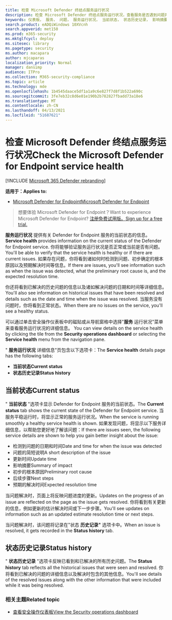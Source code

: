 ```yaml
---
title: 检查 Microsoft Defender 终结点服务运行状况
description: 检查 Microsoft Defender 终结点服务运行状况，查看服务是否遇到问题并查看之前已解决的问题。
keywords: 仪表板， 服务， 问题， 服务运行状况， 当前状态， 状态历史记录， 影响摘要， 初步的根本原因， 解决方案， 解决时间， 预计解决时间
search.product: eADQiWindows 10XVcnh
search.appverid: met150
ms.prod: m365-security
ms.mktglfcycl: deploy
ms.sitesec: library
ms.pagetype: security
ms.author: macapara
author: mjcaparas
localization_priority: Normal
manager: dansimp
audience: ITPro
ms.collection: M365-security-compliance
ms.topic: article
ms.technology: mde
ms.openlocfilehash: 1b4545daace5df1a1a9c6e827f7d8f1b522a690c
ms.sourcegitcommit: 3fe7eb32c8d6e01e190b2b782827fbadd73a18e6
ms.translationtype: MT
ms.contentlocale: zh-CN
ms.lasthandoff: 04/13/2021
ms.locfileid: "51687621"
---
```

# <a name="check-the-microsoft-defender-for-endpoint-service-health"></a><span data-ttu-id="822d2-104">检查 Microsoft Defender 终结点服务运行状况</span><span class="sxs-lookup"><span data-stu-id="822d2-104">Check the Microsoft Defender for Endpoint service health</span></span>

[!INCLUDE [Microsoft 365 Defender rebranding](../../includes/microsoft-defender.md)]


<span data-ttu-id="822d2-105">**适用于：**</span><span class="sxs-lookup"><span data-stu-id="822d2-105">**Applies to:**</span></span>
- [<span data-ttu-id="822d2-106">Microsoft Defender for Endpoint</span><span class="sxs-lookup"><span data-stu-id="822d2-106">Microsoft Defender for Endpoint</span></span>](https://go.microsoft.com/fwlink/?linkid=2154037)



><span data-ttu-id="822d2-107">想要体验 Microsoft Defender for Endpoint？</span><span class="sxs-lookup"><span data-stu-id="822d2-107">Want to experience Microsoft Defender for Endpoint?</span></span> [<span data-ttu-id="822d2-108">注册免费试用版。</span><span class="sxs-lookup"><span data-stu-id="822d2-108">Sign up for a free trial.</span></span>](https://www.microsoft.com/microsoft-365/windows/microsoft-defender-atp?ocid=docs-wdatp-servicestatus-abovefoldlink)

<span data-ttu-id="822d2-109">**服务运行状况** 提供有关 Defender for Endpoint 服务的当前状态的信息。</span><span class="sxs-lookup"><span data-stu-id="822d2-109">**Service health** provides information on the current status of the Defender for Endpoint service.</span></span> <span data-ttu-id="822d2-110">你将能够验证服务运行状况是否正常或当前是否有问题。</span><span class="sxs-lookup"><span data-stu-id="822d2-110">You'll be able to verify that the service health is healthy or if there are current issues.</span></span> <span data-ttu-id="822d2-111">如果存在问题，你将看到诸如何时检测到问题、初步确定的根本原因以及预期解决时间等信息。</span><span class="sxs-lookup"><span data-stu-id="822d2-111">If there are issues, you'll see information such as when the issue was detected, what the preliminary root cause is, and the expected resolution time.</span></span>

<span data-ttu-id="822d2-112">你还将看到已解决的历史问题的信息以及诸如解决问题的日期和时间等详细信息。</span><span class="sxs-lookup"><span data-stu-id="822d2-112">You'll also see information on historical issues that have been resolved and details such as the date and time when the issue was resolved.</span></span> <span data-ttu-id="822d2-113">当服务没有问题时，你将看到正常状态。</span><span class="sxs-lookup"><span data-stu-id="822d2-113">When there are no issues on the service, you'll see a healthy status.</span></span>

<span data-ttu-id="822d2-114">可以通过单击安全操作仪表板中的磁贴或从导航窗格中选择"**服务** 运行状况"菜单来查看服务运行状况的详细信息。 </span><span class="sxs-lookup"><span data-stu-id="822d2-114">You can view details on the service health by clicking the tile from the **Security operations dashboard** or selecting the **Service health** menu from the navigation pane.</span></span>

<span data-ttu-id="822d2-115">" **服务运行状况** 详细信息"页包含以下选项卡：</span><span class="sxs-lookup"><span data-stu-id="822d2-115">The **Service health** details page has the following tabs:</span></span>

- <span data-ttu-id="822d2-116">**当前状态**</span><span class="sxs-lookup"><span data-stu-id="822d2-116">**Current status**</span></span>
- <span data-ttu-id="822d2-117">**状态历史记录**</span><span class="sxs-lookup"><span data-stu-id="822d2-117">**Status history**</span></span>

## <a name="current-status"></a><span data-ttu-id="822d2-118">当前状态</span><span class="sxs-lookup"><span data-stu-id="822d2-118">Current status</span></span>
<span data-ttu-id="822d2-119">" **当前状态** "选项卡显示 Defender for Endpoint 服务的当前状态。</span><span class="sxs-lookup"><span data-stu-id="822d2-119">The **Current status** tab shows the current state of the Defender for Endpoint service.</span></span> <span data-ttu-id="822d2-120">当服务平稳运行时，将显示正常的服务运行状况。</span><span class="sxs-lookup"><span data-stu-id="822d2-120">When the service is running smoothly a healthy service health is shown.</span></span> <span data-ttu-id="822d2-121">如果发现问题，将显示以下服务详细信息，以帮助您更好地了解该问题：</span><span class="sxs-lookup"><span data-stu-id="822d2-121">If there are issues seen, the following service details are shown to help you gain better insight about the issue:</span></span>

- <span data-ttu-id="822d2-122">检测到问题的日期和时间</span><span class="sxs-lookup"><span data-stu-id="822d2-122">Date and time for when the issue was detected</span></span>
- <span data-ttu-id="822d2-123">问题的简短说明</span><span class="sxs-lookup"><span data-stu-id="822d2-123">A short description of the issue</span></span>
- <span data-ttu-id="822d2-124">更新时间</span><span class="sxs-lookup"><span data-stu-id="822d2-124">Update time</span></span>
- <span data-ttu-id="822d2-125">影响摘要</span><span class="sxs-lookup"><span data-stu-id="822d2-125">Summary of impact</span></span>
- <span data-ttu-id="822d2-126">初步的根本原因</span><span class="sxs-lookup"><span data-stu-id="822d2-126">Preliminary root cause</span></span>
- <span data-ttu-id="822d2-127">后续步骤</span><span class="sxs-lookup"><span data-stu-id="822d2-127">Next steps</span></span>
- <span data-ttu-id="822d2-128">预期的解决时间</span><span class="sxs-lookup"><span data-stu-id="822d2-128">Expected resolution time</span></span>

<span data-ttu-id="822d2-129">当问题解决时，页面上将反映问题进度的更新。</span><span class="sxs-lookup"><span data-stu-id="822d2-129">Updates on the progress of an issue are reflected on the page as the issue gets resolved.</span></span> <span data-ttu-id="822d2-130">你将看到有关更新的信息，例如更新的估计解决时间或下一步步骤。</span><span class="sxs-lookup"><span data-stu-id="822d2-130">You'll see updates on information such as an updated estimate resolution time or next steps.</span></span>

<span data-ttu-id="822d2-131">当问题解决时，该问题将记录在"状态 **历史记录"** 选项卡中。</span><span class="sxs-lookup"><span data-stu-id="822d2-131">When an issue is resolved, it gets recorded in the **Status history** tab.</span></span>

## <a name="status-history"></a><span data-ttu-id="822d2-132">状态历史记录</span><span class="sxs-lookup"><span data-stu-id="822d2-132">Status history</span></span>
<span data-ttu-id="822d2-133">" **状态历史记录** "选项卡反映已看到和已解决的所有历史问题。</span><span class="sxs-lookup"><span data-stu-id="822d2-133">The **Status history** tab reflects all the historical issues that were seen and resolved.</span></span> <span data-ttu-id="822d2-134">你将看到已解决的问题的详细信息以及解决时包含的其他信息。</span><span class="sxs-lookup"><span data-stu-id="822d2-134">You'll see details of the resolved issues along with the other information that were included while it was being resolved.</span></span>

### <a name="related-topic"></a><span data-ttu-id="822d2-135">相关主题</span><span class="sxs-lookup"><span data-stu-id="822d2-135">Related topic</span></span>
- [<span data-ttu-id="822d2-136">查看安全操作仪表板</span><span class="sxs-lookup"><span data-stu-id="822d2-136">View the Security operations dashboard</span></span>](security-operations-dashboard.md)
